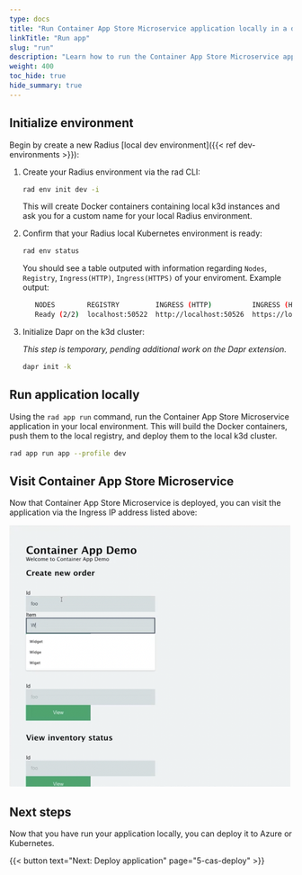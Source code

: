 ```yaml
---
type: docs
title: "Run Container App Store Microservice application locally in a dev environment"
linkTitle: "Run app"
slug: "run"
description: "Learn how to run the Container App Store Microservice application locally in a Radius dev environment"
weight: 400
toc_hide: true
hide_summary: true
---
```


## Initialize environment

Begin by create a new Radius [local dev environment]({{< ref dev-environments >}}):

1. Create your Radius environment via the rad CLI:

   ```sh
   rad env init dev -i 
   ```

   This will create Docker containers containing local k3d instances and ask you for a custom name for your local Radius environment.

1. Confirm that your Radius local Kubernetes environment is ready:

   ```sh
   rad env status
   ```

   You should see a table outputed with information regarding `Nodes`, `Registry`, `Ingress(HTTP)`, `Ingress(HTTPS)` of your enviroment. Example output:

   ```sh
      NODES        REGISTRY         INGRESS (HTTP)          INGRESS (HTTPS)
      Ready (2/2)  localhost:50522  http://localhost:50526  https://localhost:50525
   ```

1. Initialize Dapr on the k3d cluster:

   *This step is temporary, pending additional work on the Dapr extension.*

   ```sh
   dapr init -k
   ```

## Run application locally

Using the `rad app run` command, run the Container App Store Microservice application in your local environment. This will build the Docker containers, push them to the local registry, and deploy them to the local k3d cluster.

```sh
rad app run app --profile dev  
```

## Visit Container App Store Microservice

Now that Container App Store Microservice is deployed, you can visit the application via the Ingress IP address listed above:

<img src="container-app-store-microservice.png" alt="Screenshot of the Container App Store Microservice application" width="500px" >

## Next steps

Now that you have run your application locally, you can deploy it to Azure or Kubernetes.

{{< button text="Next: Deploy application" page="5-cas-deploy" >}}
